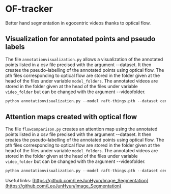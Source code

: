 # OF-tracker
Better hand segmentation in egocentric videos thanks to optical flow. 

## Visualization for annotated points and pseudo labels 
The file `annotationvisualization.py` allows a visualization of the annotated points listed in a csv file precised with the argument --dataset. It then creates the pseudo-labelling of the annotated points using optical flow. 
The pth files corresponding to optical flow are stored in the folder given at the head of the files under variable `model_folders`. 
The annotated videos are stored in the folder given at the head of the files under variable `video_folder` but can be changed with the argument --videofolder. 
```python
python annotationvisualization.py --model raft-things.pth --dataset centerpointstest.csv 
```

## Attention maps created with optical flow 
The file `flowcomparison.py` creates an attention map using the annotated points listed in a csv file precised with the argument --dataset. It then creates the pseudo-labelling of the annotated points using optical flow. 
The pth files corresponding to optical flow are stored in the folder given at the head of the files under variable `model_folders`. 
The annotated videos are stored in the folder given at the head of the files under variable `video_folder` but can be changed with the argument --videofolder. 
```python
python annotationvisualization.py --model raft-things.pth --dataset centerpointstest.csv 
```

Useful links: 
[https://github.com/LeeJunHyun/Image_Segmentation](https://github.com/LeeJunHyun/Image_Segmentation)